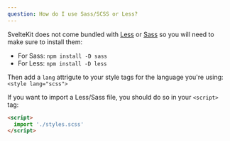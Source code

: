 ```yaml
---
question: How do I use Sass/SCSS or Less?
---
```


SvelteKit does not come bundled with [Less](http://lesscss.org/) or [Sass](https://sass-lang.com/) so you will need to make sure to install them:

- For Sass: `npm install -D sass`
- For Less: `npm install -D less`

Then add a `lang` attrigute to your style tags for the language you're using: `<style lang="scss">`

If you want to import a Less/Sass file, you should do so in your `<script>` tag:

```html
<script>
  import './styles.scss'
</script>
```
